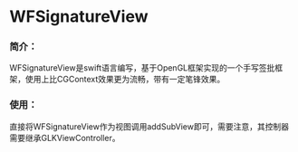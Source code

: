 # WFSignatureView
### 简介：

WFSignatureView是swift语言编写，基于OpenGL框架实现的一个手写签批框架，使用上比CGContext效果更为流畅，带有一定笔锋效果。



### 使用：

直接将WFSignatureView作为视图调用addSubView即可，需要注意，其控制器需要继承GLKViewController。